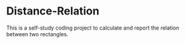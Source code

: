 # Distance-Relation
This is a self-study coding project to calculate and report the relation between two rectangles.
